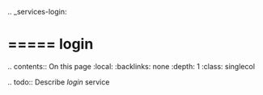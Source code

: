 .. _services-login:

=====
login
=====

.. contents:: On this page
    :local:
    :backlinks: none
    :depth: 1
    :class: singlecol

.. todo::
    Describe *login* service
